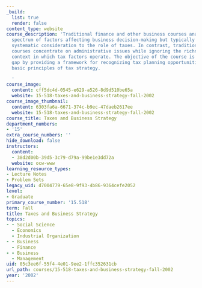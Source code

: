 ```yaml
---
_build:
  list: true
  render: false
content_type: website
course_description: 'Traditional finance and other business courses analyze a broad
  spectrum of factors affecting business decision-making but typically give little
  systematic consideration to the role of taxes. In contrast, traditional tax accounting
  courses concentrate on administrative issues while ignoring the richness of the
  context in which tax factors operate. The objective of the course is to bridge this
  gap by providing a framework for recognizing tax planning opportunities and applying
  basic principles of tax strategy.

  '
course_image:
  content: cff5dc4d-0545-e629-a526-8d9d510be65a
  website: 15-518-taxes-and-business-strategy-fall-2002
course_image_thumbnail:
  content: 6303fa6a-6671-374c-b9ec-47daeb2617ee
  website: 15-518-taxes-and-business-strategy-fall-2002
course_title: Taxes and Business Strategy
department_numbers:
- '15'
extra_course_numbers: ''
hide_download: false
instructors:
  content:
  - 38d2d00b-39d5-3c79-d79a-99be1e3dd72a
  website: ocw-www
learning_resource_types:
- Lecture Notes
- Problem Sets
legacy_uid: d7004779-65e8-9f93-4b86-9364cefe2052
level:
- Graduate
primary_course_number: '15.518'
term: Fall
title: Taxes and Business Strategy
topics:
- - Social Science
  - Economics
  - Industrial Organization
- - Business
  - Finance
- - Business
  - Management
uid: 05c3ee6f-55f4-4e01-9ee2-1ffc352631cb
url_path: courses/15-518-taxes-and-business-strategy-fall-2002
year: '2002'
---
```

